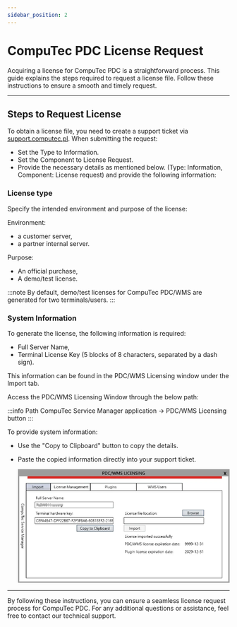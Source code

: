 ```yaml
---
sidebar_position: 2
---
```


# CompuTec PDC License Request

Acquiring a license for CompuTec PDC is a straightforward process. This guide explains the steps required to request a license file. Follow these instructions to ensure a smooth and timely request.

---

## Steps to Request License

To obtain a license file, you need to create a support ticket via [support.computec.pl](https://support.computec.pl/). When submitting the request:

- Set the Type to Information.
- Set the Component to License Request.
- Provide the necessary details as mentioned below. (Type: Information, Component: License request) and provide the following information:

### License type

Specify the intended environment and purpose of the license:

Environment:

- a customer server,
- a partner internal server.

Purpose:

- An official purchase,
- A demo/test license.

:::note
   By default, demo/test licenses for CompuTec PDC/WMS are generated for two terminals/users.
:::

### System Information

To generate the license, the following information is required:

- Full Server Name,
- Terminal License Key (5 blocks of 8 characters, separated by a dash sign).

This information can be found in the PDC/WMS Licensing window under the Import tab.

Access the PDC/WMS Licensing Window through the below path:

:::info Path
    CompuTec Service Manager application → PDC/WMS Licensing button
:::

To provide system information:

- Use the "Copy to Clipboard" button to copy the details.
- Paste the copied information directly into your support ticket.

    ![PDC Licensing](./media/pdc-licensing-request/pdc-wms-licensing-import.webp)

---
By following these instructions, you can ensure a seamless license request process for CompuTec PDC. For any additional questions or assistance, feel free to contact our technical support.
